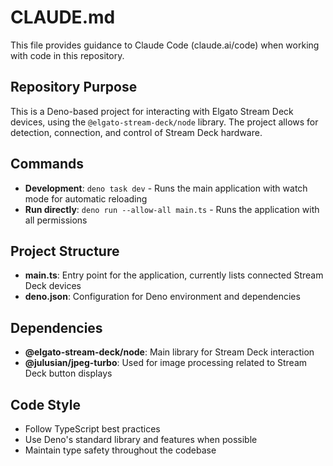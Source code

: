 # CLAUDE.md

This file provides guidance to Claude Code (claude.ai/code) when working with code in this repository.

## Repository Purpose
This is a Deno-based project for interacting with Elgato Stream Deck devices, using the `@elgato-stream-deck/node` library. The project allows for detection, connection, and control of Stream Deck hardware.

## Commands
- **Development**: `deno task dev` - Runs the main application with watch mode for automatic reloading
- **Run directly**: `deno run --allow-all main.ts` - Runs the application with all permissions

## Project Structure
- **main.ts**: Entry point for the application, currently lists connected Stream Deck devices
- **deno.json**: Configuration for Deno environment and dependencies

## Dependencies
- **@elgato-stream-deck/node**: Main library for Stream Deck interaction
- **@julusian/jpeg-turbo**: Used for image processing related to Stream Deck button displays

## Code Style
- Follow TypeScript best practices
- Use Deno's standard library and features when possible
- Maintain type safety throughout the codebase